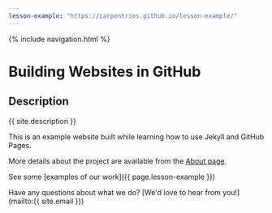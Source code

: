 ```yaml
---
lesson-example: "https://carpentries.github.io/lesson-example/"
---
```


{% include navigation.html %}

# Building Websites in GitHub

## Description

{{ site.description }}

This is an example website built while learning how to use Jekyll and GitHub Pages.

More details about the project are available from the [About page](about).

See some [examples of our work]({{ page.lesson-example }})

Have any questions about what we do? [We'd love to hear from you!](mailto:{{ site.email }})
